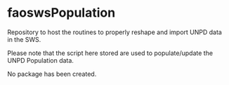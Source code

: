 # faoswsPopulation
Repository to host the routines to properly reshape and import UNPD data in the SWS.

Please note that the script here stored are used to populate/update the UNPD Population data.

No package has been created.
